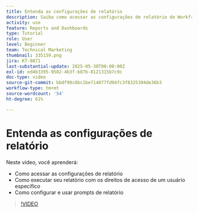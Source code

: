 ```yaml
---
title: Entenda as configurações de relatório
description: Saiba como acessar as configurações de relatório do Workfront e entenda para que algumas configurações de relatório comuns são usadas.
activity: use
feature: Reports and Dashboards
type: Tutorial
role: User
level: Beginner
team: Technical Marketing
thumbnail: 335159.png
jira: KT-8871
last-substantial-update: 2025-05-30T00:00:00Z
exl-id: ed4b3395-9582-4b3f-b87b-8121315b7c9c
doc-type: video
source-git-commit: bbdf99c6bc1be714077fd94fc3f8325394de36b3
workflow-type: tm+mt
source-wordcount: '54'
ht-degree: 61%

---
```


# Entenda as configurações de relatório

Neste vídeo, você aprenderá:

* Como acessar as configurações de relatório
* Como executar seu relatório com os direitos de acesso de um usuário específico
* Como configurar e usar prompts de relatório

>[!VIDEO](https://video.tv.adobe.com/v/335159/?quality=12&learn=on&enablevpops=1)
